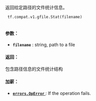 返回给定路径的文件统计信息。

```
 tf.compat.v1.gfile.Stat(filename)
 
```

#### 参数：
- **`filename`** : string, path to a file


#### 返回：
包含路径信息的文件统计结构

#### 加薪：
- **[ `errors.OpError` ](/api_docs/python/tf/errors/OpError)** : If the operation fails.
